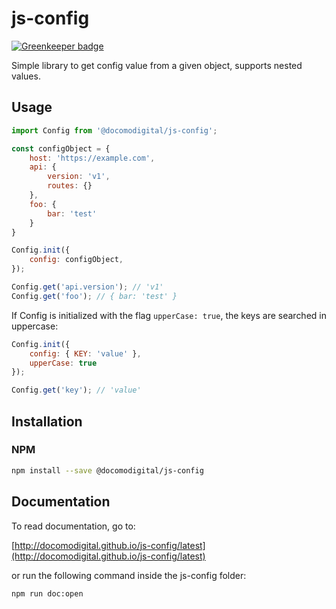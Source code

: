 # js-config

[![Greenkeeper badge](https://badges.greenkeeper.io/docomodigital/js-config.svg)](https://greenkeeper.io/)

Simple library to get config value from a given object, supports nested values.

## Usage
```javascript
import Config from '@docomodigital/js-config';

const configObject = {
    host: 'https://example.com',
    api: {
        version: 'v1',
        routes: {}
    },
    foo: {
        bar: 'test'
    }
}

Config.init({
    config: configObject,
});

Config.get('api.version'); // 'v1'
Config.get('foo'); // { bar: 'test' }
```

If Config is initialized with the flag `upperCase: true`, the keys are searched in uppercase:
```javascript
Config.init({
    config: { KEY: 'value' },
    upperCase: true
});

Config.get('key'); // 'value'
```


## Installation

### NPM
```bash
npm install --save @docomodigital/js-config
```

## Documentation

To read documentation, go to:

[http://docomodigital.github.io/js-config/latest](http://docomodigital.github.io/js-config/latest)

or run the following command inside the js-config folder: 
```bash
npm run doc:open
```